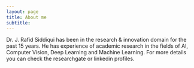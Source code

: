 ```yaml
---
layout: page
title: About me
subtitle: 
---
```


Dr. J. Rafid Siddiqui has been in the research & innovation domain for the past 15 years. He has experience of academic research in the fields of AI, Computer Vision, Deep Learning and Machine Learning. For more details you can check the researchgate or linkedin profiles.

